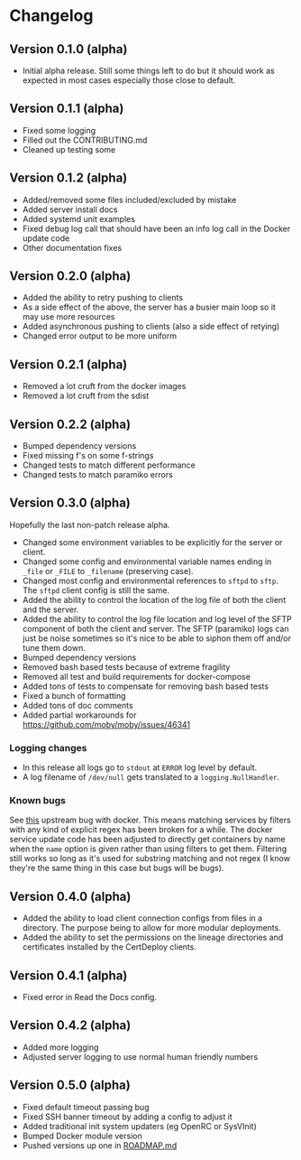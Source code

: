 # Changelog

## Version 0.1.0 (alpha)

- Initial alpha release. Still some things left to do but it should work as expected in most cases especially those close to default.

## Version 0.1.1 (alpha)

- Fixed some logging
- Filled out the CONTRIBUTING.md
- Cleaned up testing some

## Version 0.1.2 (alpha)
- Added/removed some files included/excluded by mistake
- Added server install docs
- Added systemd unit examples
- Fixed debug log call that should have been an info log call in the Docker update code
- Other documentation fixes

## Version 0.2.0 (alpha)
- Added the ability to retry pushing to clients
- As a side effect of the above, the server has a busier main loop so it may use more resources
- Added asynchronous pushing to clients (also a side effect of retying)
- Changed error output to be more uniform

## Version 0.2.1 (alpha)
- Removed a lot cruft from the docker images
- Removed a lot cruft from the sdist

## Version 0.2.2 (alpha)
- Bumped dependency versions
- Fixed missing f's on some f-strings
- Changed tests to match different performance
- Changed tests to match paramiko errors

## Version 0.3.0 (alpha)
Hopefully the last non-patch release alpha.

- Changed some environment variables to be explicitly for the server or client.
- Changed some config and environmental variable names ending in ``_file`` or ``_FILE`` to ``_filename`` (preserving case).
- Changed most config and environmental references to ``sftpd`` to ``sftp``. The `sftpd` client config is still the same.
- Added the ability to control the location of the log file of both the client and the server.
- Added the ability to control the log file location and log level of the SFTP component of both the client and server. The SFTP (paramiko) logs can just be noise sometimes so it's nice to be able to siphon them off and/or tune them down.
- Bumped dependency versions
- Removed bash based tests because of extreme fragility
- Removed all test and build requirements for docker-compose
- Added tons of tests to compensate for removing bash based tests
- Fixed a bunch of formatting
- Added tons of doc comments
- Added partial workarounds for https://github.com/moby/moby/issues/46341

### Logging changes
* In this release all logs go to `stdout` at ``ERROR`` log level by default.
* A log filename of ``/dev/null`` gets translated to a `logging.NullHandler`.

### Known bugs
See [this](https://github.com/moby/moby/issues/46341) upstream bug with docker. This means matching services by filters with any kind of explicit regex has been broken for a while. The docker service update code has been adjusted to directly get containers by name when the `name` option is given rather than using filters to get them. Filtering still works so long as it's used for substring matching and not regex (I know they're the same thing in this case but bugs will be bugs).

## Version 0.4.0 (alpha)
- Added the ability to load client connection configs from files in a directory. The purpose being to allow for more modular deployments.
- Added the ability to set the permissions on the lineage directories and certificates installed by the CertDeploy clients.

## Version 0.4.1 (alpha)
- Fixed error in Read the Docs config.

## Version 0.4.2 (alpha)
* Added more logging
* Adjusted server logging to use normal human friendly numbers

## Version 0.5.0 (alpha)
* Fixed default timeout passing bug
* Fixed SSH banner timeout by adding a config to adjust it
* Added traditional init system updaters (eg OpenRC or SysVInit)
* Bumped Docker module version
* Pushed versions up one in [ROADMAP.md](ROADMAP.md)
